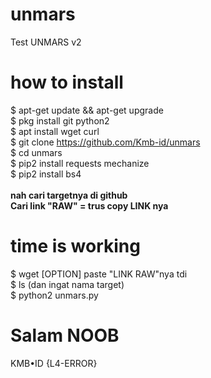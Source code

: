 # unmars
Test UNMARS v2
# how to install
$ apt-get update && apt-get upgrade
<br>$ pkg install git python2
<br>$ apt install wget curl
<br>$ git clone https://github.com/Kmb-id/unmars
<br>$ cd unmars
<br>$ pip2 install requests mechanize
<br>$ pip2 install bs4
<br>
<br><b>nah cari targetnya di github<br>
Cari link "RAW" = trus copy LINK nya</b>
# time is working
$ wget [OPTION] paste "LINK RAW"nya tdi
<br>$ ls (dan ingat nama target)
<br>$ python2 unmars.py

# Salam NOOB
KMB•ID {L4-ERROR}
